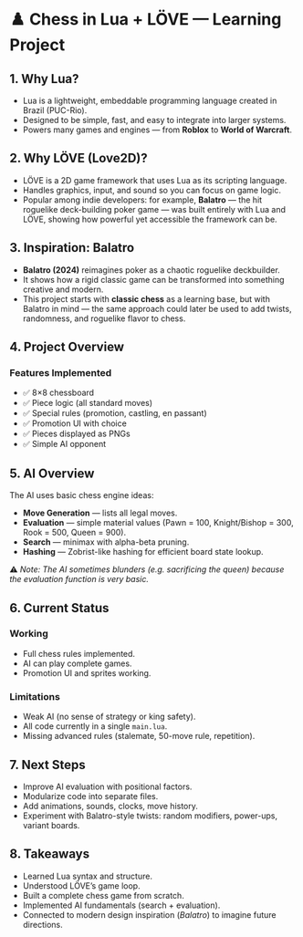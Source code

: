 # ♟️ Chess in Lua + LÖVE — Learning Project

## 1. Why Lua?
- Lua is a lightweight, embeddable programming language created in Brazil (PUC-Rio).
- Designed to be simple, fast, and easy to integrate into larger systems.
- Powers many games and engines — from **Roblox** to **World of Warcraft**.

## 2. Why LÖVE (Love2D)?
- LÖVE is a 2D game framework that uses Lua as its scripting language.
- Handles graphics, input, and sound so you can focus on game logic.
- Popular among indie developers: for example, **Balatro** — the hit roguelike deck-building poker game — was built entirely with Lua and LÖVE, showing how powerful yet accessible the framework can be.

## 3. Inspiration: Balatro
- **Balatro (2024)** reimagines poker as a chaotic roguelike deckbuilder.
- It shows how a rigid classic game can be transformed into something creative and modern.
- This project starts with **classic chess** as a learning base, but with Balatro in mind — the same approach could later be used to add twists, randomness, and roguelike flavor to chess.

## 4. Project Overview
### Features Implemented
- ✅ 8×8 chessboard  
- ✅ Piece logic (all standard moves)  
- ✅ Special rules (promotion, castling, en passant)  
- ✅ Promotion UI with choice  
- ✅ Pieces displayed as PNGs  
- ✅ Simple AI opponent  

## 5. AI Overview
The AI uses basic chess engine ideas:
- **Move Generation** — lists all legal moves.  
- **Evaluation** — simple material values (Pawn = 100, Knight/Bishop = 300, Rook = 500, Queen = 900).  
- **Search** — minimax with alpha-beta pruning.  
- **Hashing** — Zobrist-like hashing for efficient board state lookup.  

⚠️ *Note: The AI sometimes blunders (e.g. sacrificing the queen) because the evaluation function is very basic.*

## 6. Current Status
### Working
- Full chess rules implemented.  
- AI can play complete games.  
- Promotion UI and sprites working.  

### Limitations
- Weak AI (no sense of strategy or king safety).  
- All code currently in a single `main.lua`.  
- Missing advanced rules (stalemate, 50-move rule, repetition).  

## 7. Next Steps
- Improve AI evaluation with positional factors.  
- Modularize code into separate files.  
- Add animations, sounds, clocks, move history.  
- Experiment with Balatro-style twists: random modifiers, power-ups, variant boards.  

## 8. Takeaways
- Learned Lua syntax and structure.  
- Understood LÖVE’s game loop.  
- Built a complete chess game from scratch.  
- Implemented AI fundamentals (search + evaluation).  
- Connected to modern design inspiration (*Balatro*) to imagine future directions.  

